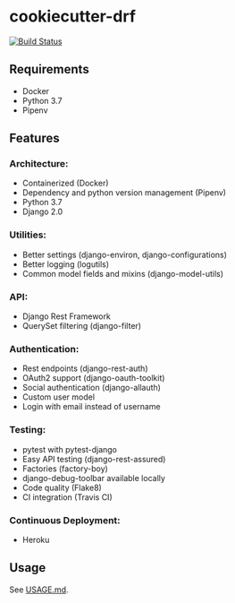 # cookiecutter-drf

[![Build Status](https://travis-ci.com/fndrz/cookiecutter-drf.svg?token=qdpTcWC2mqQPPSZNoKk1&branch=master)](https://travis-ci.com/fndrz/cookiecutter-drf)


## Requirements
- Docker
- Python 3.7
- Pipenv


## Features

### Architecture:
* Containerized (Docker)
* Dependency and python version management (Pipenv)
* Python 3.7
* Django 2.0

### Utilities:
* Better settings (django-environ, django-configurations)
* Better logging (logutils)
* Common model fields and mixins (django-model-utils)

### API:
* Django Rest Framework
* QuerySet filtering (django-filter)

### Authentication:
* Rest endpoints (django-rest-auth)
* OAuth2 support (django-oauth-toolkit)
* Social authentication (django-allauth)
* Custom user model
* Login with email instead of username

### Testing:
* pytest with pytest-django
* Easy API testing (django-rest-assured)
* Factories (factory-boy)
* django-debug-toolbar available locally
* Code quality (Flake8)
* CI integration (Travis CI)

### Continuous Deployment:
* Heroku


## Usage
See [USAGE.md](USAGE.md).
